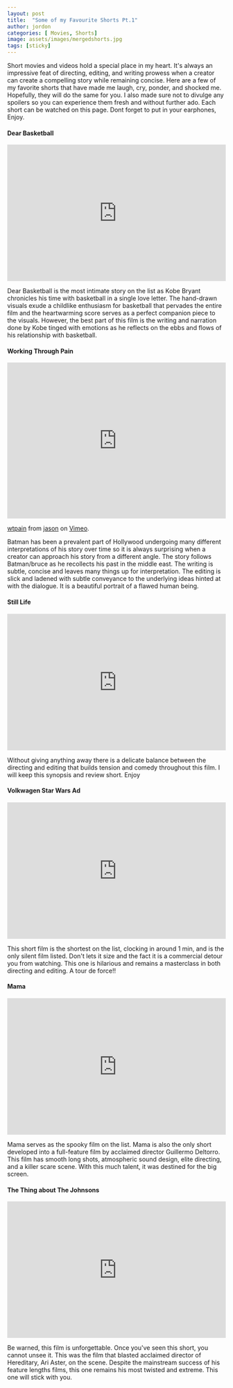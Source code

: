 ```yaml
---
layout: post
title:  "Some of my Favourite Shorts Pt.1"
author: jordon
categories: [ Movies, Shorts]
image: assets/images/mergedshorts.jpg
tags: [sticky]
---
```



Short movies and videos hold a special place in my heart. It's always an impressive feat of directing, editing, and writing prowess when a creator can create a compelling story while remaining concise. Here are a few of my favorite shorts that have made me laugh, cry, ponder, and shocked me. Hopefully, they will do the same for you. I  also made sure not to divulge any spoilers so  you can experience them fresh and without further ado. Each short can be watched on this page. Dont forget to put in your earphones, Enjoy.


#### Dear Basketball
<iframe width="100%" height="315" src="https://www.youtube.com/embed/1FUr4tFyKW0" title="YouTube video player" frameborder="0" allow="accelerometer; autoplay; clipboard-write; encrypted-media; gyroscope; picture-in-picture; web-share" allowfullscreen></iframe>

Dear Basketball is the most intimate story on the list as Kobe Bryant chronicles his time with basketball in a single love letter. The hand-drawn visuals
 exude a childlike enthusiasm for basketball that pervades the entire film and the heartwarming score serves as a perfect companion piece to the visuals. However, the best part of this film is the writing and narration done by Kobe tinged with emotions as he reflects on the ebbs and flows of his relationship with basketball. 

#### Working Through Pain
<iframe src="https://player.vimeo.com/video/829888182?h=48294a3167" width="100%" height="360" frameborder="0" allow="autoplay; fullscreen; picture-in-picture" allowfullscreen></iframe>
<p><a href="https://vimeo.com/829888182">wtpain</a> from <a href="https://vimeo.com/user200968940">jason</a> on <a href="https://vimeo.com">Vimeo</a>.</p>

 Batman has been a prevalent part of Hollywood undergoing many different interpretations of his story over time so it is always surprising when a creator can approach his story from a different angle. The story follows Batman/bruce as he recollects his past in the middle east. The writing is subtle, concise and leaves many things up for interpretation. The editing is slick and ladened with subtle conveyance to the underlying ideas hinted at with the dialogue. It is a beautiful portrait of a flawed human being.

#### Still Life
<iframe width="100%" height="315" src="https://www.youtube.com/embed/La6T8Bq6CsU" title="YouTube video player" frameborder="0" allow="accelerometer; autoplay; clipboard-write; encrypted-media; gyroscope; picture-in-picture; web-share" allowfullscreen></iframe>

 Without giving anything away there is a delicate balance between the directing and editing that builds tension and comedy throughout this film. I will keep this synopsis and review short. Enjoy 

#### Volkwagen Star Wars Ad
<iframe width="100%" height="315" src="https://www.youtube.com/embed/YdZMypElBpo" title="YouTube video player" frameborder="0" allow="accelerometer; autoplay; clipboard-write; encrypted-media; gyroscope; picture-in-picture; web-share" allowfullscreen></iframe>

This short film is the shortest on the list, clocking in around 1 min, and is the only silent film listed. Don't lets it size and the fact it is a commercial detour you from watching. This one is hilarious and remains a masterclass in both directing and editing. A tour de force!!

#### Mama
<iframe width="100%" height="315" src="https://www.youtube.com/embed/fcrM74s7tm4" title="YouTube video player" frameborder="0" allow="accelerometer; autoplay; clipboard-write; encrypted-media; gyroscope; picture-in-picture; web-share" allowfullscreen></iframe>

Mama serves as the spooky film on the list. Mama is also the only short developed into a full-feature film by acclaimed director Guillermo Deltorro. This film has smooth long shots, atmospheric sound design, elite directing, and a killer scare scene. With this much talent, it was destined for the big screen.

#### The Thing about The Johnsons
<iframe width="100%" height="315" src="https://www.youtube.com/embed/nQobOSv2kzM" title="YouTube video player" frameborder="0" allow="accelerometer; autoplay; clipboard-write; encrypted-media; gyroscope; picture-in-picture; web-share" allowfullscreen></iframe>

Be warned, this film is unforgettable. Once you've seen this short, you cannot unsee it. This was the film that blasted acclaimed director of Hereditary, Ari Aster, on the scene. Despite the mainstream success of his feature lengths films, this one remains his most twisted and extreme. This one will stick with you.


<!-- 
![](/mundana-theme-jekyll/assets/images/thingaboutjohnsons.jpg)
[youtube link](https://www.youtube.com/watch?v=fcrM74s7tm4)  -->

